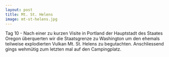 ```yaml
---
layout: post
title: Mt. St. Helens
image: mt-st-helens.jpg
---
```


Tag 10 - Nach einer zu kurzen Visite in Portland der Hauptstadt des Staates Oregon überquerten wir die Staatsgrenze zu Washington um den ehemals teilweise explodierten Vulkan Mt. St. Helens zu begutachten. Anschliessend gings wehmütig zum letzten mal auf den Campingplatz.